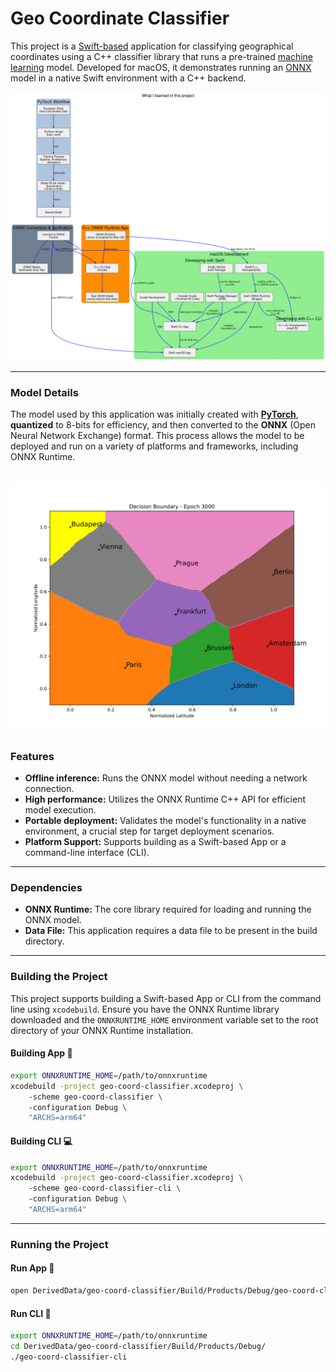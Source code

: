 # Geo Coordinate Classifier

This project is a [Swift-based](https://en.wikipedia.org/wiki/Swift_(programming_language)) application for classifying geographical coordinates using a C++ classifier library that runs a pre-trained [machine learning](https://en.wikipedia.org/wiki/Neural_network_(machine_learning)) model. 
Developed for macOS, it demonstrates running an [ONNX](https://en.wikipedia.org/wiki/Open_Neural_Network_Exchange) model in a native Swift environment with a C++ backend.

![](data/classify-city-gc2.svg)

-----

### Model Details

The model used by this application was initially created with [**PyTorch**](https://en.wikipedia.org/wiki/PyTorch), **quantized** to 8-bits for efficiency, and then converted to the **ONNX** (Open Neural Network Exchange) format. This process allows the model to be deployed and run on a variety of platforms and frameworks, including ONNX Runtime.

![](data/classify-city-gc.svg)
-----

### Features

  * **Offline inference:** Runs the ONNX model without needing a network connection.
  * **High performance:** Utilizes the ONNX Runtime C++ API for efficient model execution.
  * **Portable deployment:** Validates the model's functionality in a native environment, a crucial step for target deployment scenarios.
  * **Platform Support:** Supports building as a Swift-based App or a command-line interface (CLI).

-----

### Dependencies

  * **ONNX Runtime:** The core library required for loading and running the ONNX model.
  * **Data File:** This application requires a data file to be present in the build directory.

-----

### Building the Project

This project supports building a Swift-based App or CLI from the command line using `xcodebuild`. Ensure you have the ONNX Runtime library downloaded and the `ONNXRUNTIME_HOME` environment variable set to the root directory of your ONNX Runtime installation.

#### Building App 📲

```bash
export ONNXRUNTIME_HOME=/path/to/onnxruntime
xcodebuild -project geo-coord-classifier.xcodeproj \
    -scheme geo-coord-classifier \
    -configuration Debug \
    "ARCHS=arm64"
```

#### Building CLI 💻

```bash
export ONNXRUNTIME_HOME=/path/to/onnxruntime
xcodebuild -project geo-coord-classifier.xcodeproj \
    -scheme geo-coord-classifier-cli \
    -configuration Debug \
    "ARCHS=arm64"
```

-----

### Running the Project

#### Run App 🚀

```bash
open DerivedData/geo-coord-classifier/Build/Products/Debug/geo-coord-classifier.app
```

#### Run CLI 🏃

```bash
export ONNXRUNTIME_HOME=/path/to/onnxruntime
cd DerivedData/geo-coord-classifier/Build/Products/Debug/
./geo-coord-classifier-cli
```
